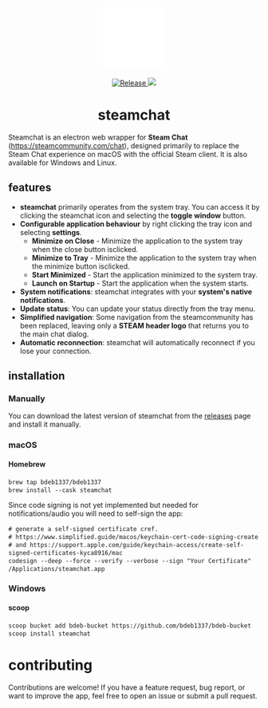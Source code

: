 <p align="center">
  <img src="./assets/icon.png" alt="steamchat" width="25%">
</p>

<div align="center">
  <a href="https://github.com/bdeb1337/steamchat/actions/workflows/release.yml">
    <img src="https://github.com/bdeb1337/steamchat/actions/workflows/release.yml/badge.svg" alt="Release">
  </a>
  <a href="https://codeclimate.com/github/bdeb1337/steamchat/maintainability">
    <img src="https://api.codeclimate.com/v1/badges/4f78b6c7abea3976b6ad/maintainability" />
  </a>
</div>

<h1 align="center">steamchat</h1>

Steamchat is an electron web wrapper for **Steam Chat** (https://steamcommunity.com/chat), designed primarily to replace the Steam Chat experience on macOS with the official Steam client. It is also available for Windows and Linux.

## features

- **steamchat** primarily operates from the system tray. You can access it by clicking the steamchat icon and selecting the **toggle window** button.
- **Configurable application behaviour** by right clicking the tray icon and selecting **settings**.
  - **Minimize on Close** - Minimize the application to the system tray when the close button isclicked.
  - **Minimize to Tray** - Minimize the application to the system tray when the minimize button isclicked.
  - **Start Minimized** - Start the application minimized to the system tray.
  - **Launch on Startup** - Start the application when the system starts.
- **System notifications**: steamchat integrates with your **system's native notifications**.
- **Update status**: You can update your status directly from the tray menu.
- **Simplified navigation**: Some navigation from the steamcommunity has been replaced, leaving only a **STEAM header logo** that returns you to the main chat dialog.
- **Automatic reconnection**: steamchat will automatically reconnect if you lose your connection.

## installation

### Manually

You can download the latest version of steamchat from the [releases](https://github.com/bdeb1337/steamchat/releases/latest) page and install it manually.

### macOS

#### Homebrew

```shell
brew tap bdeb1337/bdeb1337
brew install --cask steamchat
```

Since code signing is not yet implemented but needed for notifications/audio you will need to self-sign the app:

```shell
# generate a self-signed certificate cref. 
# https://www.simplified.guide/macos/keychain-cert-code-signing-create 
# and https://support.apple.com/guide/keychain-access/create-self-signed-certificates-kyca8916/mac
codesign --deep --force --verify --verbose --sign "Your Certificate" /Applications/steamchat.app
```

### Windows

#### scoop

```shell
scoop bucket add bdeb-bucket https://github.com/bdeb1337/bdeb-bucket
scoop install steamchat
```

# contributing

Contributions are welcome! If you have a feature request, bug report, or want to improve the app, feel free to open an issue or submit a pull request.
